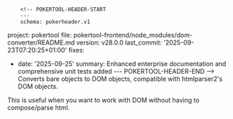         <!-- POKERTOOL-HEADER-START
        ---
        schema: pokerheader.v1
project: pokertool
file: pokertool-frontend/node_modules/dom-converter/README.md
version: v28.0.0
last_commit: '2025-09-23T07:20:25+01:00'
fixes:
- date: '2025-09-25'
  summary: Enhanced enterprise documentation and comprehensive unit tests added
        ---
        POKERTOOL-HEADER-END -->
Converts bare objects to DOM objects, compatible with htmlparser2's DOM objects.

This is useful when you want to work with DOM without having to compose/parse html.